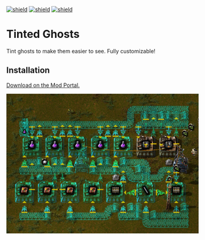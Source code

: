 [![shield](https://img.shields.io/badge/Ko--fi-Donate%20-hotpink?logo=kofi&logoColor=white)](https://ko-fi.com/raiguard)
[![shield](https://img.shields.io/badge/Crowdin-Translate-brightgreen)](https://crowdin.com/project/raiguards-factorio-mods)
[![shield](https://img.shields.io/badge/dynamic/json?color=orange&label=Factorio&query=downloads_count&suffix=%20downloads&url=https%3A%2F%2Fmods.factorio.com%2Fapi%2Fmods%2FTintedGhosts)](https://mods.factorio.com/mod/TintedGhosts)

# Tinted Ghosts

Tint ghosts to make them easier to see. Fully customizable!

## Installation

[Download on the Mod Portal.](https://mods.factorio.com/mod/TintedGhosts)

![](screenshots/demo.jpg)
